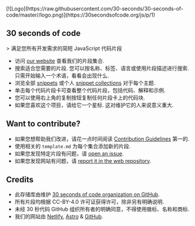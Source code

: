 <div class="github-widget" data-repo="30-seconds/30-seconds-of-code"></div>
[![Logo](https://raw.githubusercontent.com/30-seconds/30-seconds-of-code/master//logo.png)](https://30secondsofcode.org/js/p/1)

## 30 seconds of code

&gt; 满足您所有开发需求的简短 JavaScript 代码片段

* 访问 [our website](https://30secondsofcode.org) 查看我们的片段集合.
 * 搜索适合您需要的片段. 您可以按名称、标签、语言或使用片段描述进行搜索. 只需开始输入一个术语，看看会出现什么.
* 浏览全部 [snippets](https://30secondsofcode.org/snippets/p/1) 或个人 [snippet collections](https://30secondsofcode.org/collections/p/1) 对于每个主题.
* 单击每个代码片段卡可查看整个代码片段，包括代码、解释和示例.
* 您可以使用右上角的复制按钮复制任何片段卡上的代码块.
 * 如果您喜欢这个项目，请给它一个星标. 这对维护它的人来说意义重大.

## Want to contribute?

* 如果您想帮助我们改进，请花一点时间阅读 [Contribution Guidelines](https://github.com/30-seconds/30-seconds-of-code/blob/master//CONTRIBUTING.md) 第一的.
* 使用相关的 `template.md` 为每个集合添加新的片段.
* 如果您发现特定片段有问题，请 [open an issue](https://github.com/30-seconds/30-seconds-of-code/issues/new).
* 如果您发现网站有问题，请 [report it in the web repository](https://github.com/30-seconds/30-seconds-web/issues/new).

## Credits

* 此存储库由维护 [30 seconds of code organization on GitHub](https://github.com/30-seconds).
* 所有片段均根据 CC-BY-4.0 许可证获得许可，除非另有明确说明.
* 未经 30 秒代码 GitHub 组织所有者的明确同意，不得使用徽标、名称和商标.
* 我们的网站由 [Netlify](https://www.netlify.com/), [Astro](https://astro.build/) & [GitHub](https://github.com/).
